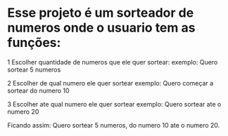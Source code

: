 # Esse projeto é um sorteador de numeros onde o usuario tem as funções:
  1 Escolher quantidade de numeros que ele quer sortear: 
    exemplo: Quero sortear 5 numeros

  2 Escolher de qual numero ele quer sortear
    exemplo: Quero começar a sortear do numero 10


  3 Escolher ate qual numero ele quer sortear
    exemplo: Quero sortear ate o numero 20

Ficando assim: Quero sortear 5 numeros, do numero 10 ate o numero 20.
